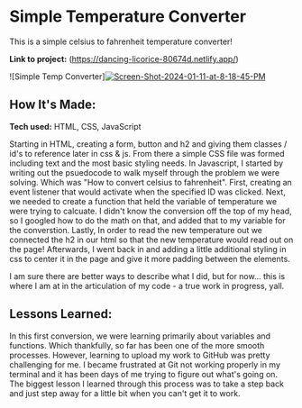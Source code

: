 # <b> Simple Temperature Converter </b>
This is a simple celsius to fahrenheit temperature converter!

**Link to project:** (https://dancing-licorice-80674d.netlify.app/)

![Simple Temp Converter]<a href="https://ibb.co/vjcyRrQ"><img src="https://i.ibb.co/mcRZgYX/Screen-Shot-2024-01-11-at-8-18-45-PM.png" alt="Screen-Shot-2024-01-11-at-8-18-45-PM" border="0"></a>

## How It's Made:

**Tech used:** HTML, CSS, JavaScript

Starting in HTML, creating a form, button and h2 and giving them classes / id's to reference later in css & js. From there a simple CSS file was formed including text and the most basic styling needs. In Javascript, I started by writing out the psuedocode to walk myself through the problem we were solving. Which was "How to convert celsius to fahrenheit". First, creating an event listener that would activate when the specified ID was clicked. Next, we needed to create a function that held the variable of temperature we were trying to calcuate. I didn't know the conversion off the top of my head, so I googled how to do the math on that, and added that to my variable for the converstion. Lastly, In order to read the new temperature out we connected the h2 in our html so that the new temperature would read out on the page! Afterwards, I went back in and adding a little additional styling in css to center it in the page and give it more padding between the elements.

I am sure there are better ways to describe what I did, but for now... this is where I am at in the articulation of my code - a true work in progress, yall.


## Lessons Learned:

In this first conversion, we were learning primarily about variables and functions. Which thankfully, so far has been one of the more smooth processes. However, learning to upload my work to GitHub was pretty challenging for me. I became frustrated at Git not working properly in my terminal and it has been days of me trying to figure out what's going on. The biggest lesson I learned through this process was to take a step back and just step away for a little bit when you can't get it to work. 
